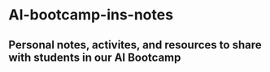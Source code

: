 # AI-bootcamp-ins-notes

## Personal notes, activites, and resources to share with students in our AI Bootcamp